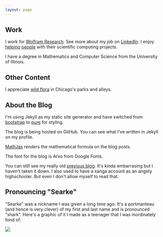 ```yaml
---
layout: page
---
```


## Work

I work for [Wolfram Research](http://www.wolfram.com). See more about my job on [LinkedIn](http://www.linkedin.com/pub/sean-clarke/23/918/b5). I enjoy [helping](http://stackoverflow.com/users/426628/searke) [people](http://community.wolfram.com/web/seanc/home?p_p_id=user_WAR_userportlet&p_p_lifecycle=0&p_p_state=normal&p_p_mode=view&p_p_col_id=column-1&p_p_col_count=1&tabs1=Discussions) with their scientific computing projects. 

I have a degree in Mathematics and Computer Science from the University of Illinois. 


## Other Content

I appreciate [wild flora](https://www.instagram.com/chicagoweeds/) in Chicago's parks and alleys. 

## About the Blog

I'm using Jekyll as my static site generator and have switched from [bootstrap](http://twitter.github.io/bootstrap/) to [pure](http://purecss.io/) for styling.

The blog is being hosted on GitHub. You can see what I've written in Jekyll on my profile.

[MathJax](http://www.mathjax.org) renders the mathematical formula on the blog posts.

The font for the blog is Arvo from Google Fonts.

You can still see my really old <a href="http://searke.blogspot.com/">previous blog</a>. It's kinda embarrasing but I haven't taken it down. I also used to have a xanga account as an angsty highschooler. But even I don't allow myself to read that. 

## Pronouncing "Searke"
"Searke" was a nickname I was given a long time ago. It's a portmanteau (and hence is very clever) of my first and last name and is pronounced "shark". Here's a graphic of it I made as a teenager that I was inordinately fond of:

<img src="http://4.bp.blogspot.com/_nn5tlxdDx54/S5_o-oLYilI/AAAAAAAAACM/9Ahj7s6hE_Q/S1600-R/flowRoot2434.png"/>

